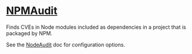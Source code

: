 # [NPMAudit](https://docs.npmjs.com/getting-started/running-a-security-audit)

Finds CVEs in Node modules included as dependencies in a project that is packaged by NPM.

See the [NodeAudit](node_audit.md) doc for configuration options.
